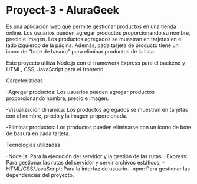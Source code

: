 # Proyect-3 - AluraGeek 

Es una aplicación web que permite gestionar productos en una tienda online. Los usuarios pueden agregar productos proporcionando su nombre, precio e imagen. Los productos agregados se muestran en tarjetas en el lado izquierdo de la página. Además, cada tarjeta de producto tiene un icono de "bote de basura" para eliminar productos de la lista.

Este proyecto utiliza Node.js con el framework Express para el backend y HTML, CSS, JavaScript para el frontend.

Características

-Agregar productos: Los usuarios pueden agregar productos proporcionando nombre, precio e imagen.

-Visualización dinámica: Los productos agregados se muestran en tarjetas con el nombre, precio y la imagen proporcionada.

-Eliminar productos: Los productos pueden eliminarse con un ícono de bote de basura en cada tarjeta.

Tecnologías utilizadas

-Node.js: Para la ejecución del servidor y la gestión de las rutas.
-Express: Para gestionar las rutas del servidor y servir archivos estáticos.
-HTML/CSS/JavaScript: Para la interfaz de usuario.
-npm: Para gestionar las dependencias del proyecto.
